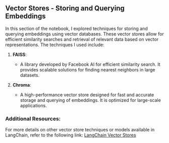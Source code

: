 ## Vector Stores - Storing and Querying Embeddings

In this section of the notebook, I explored techniques for storing and querying embeddings using vector databases. These vector stores allow for efficient similarity searches and retrieval of relevant data based on vector representations. The techniques I used include:

1. **FAISS**:
   - A library developed by Facebook AI for efficient similarity search. It provides scalable solutions for finding nearest neighbors in large datasets.

2. **Chroma**:
   - A high-performance vector store designed for fast and accurate storage and querying of embeddings. It is optimized for large-scale applications.

### Additional Resources:
For more details on other vector store techniques or models available in LangChain, refer to the following link:
[LangChain Vector Stores](https://python.langchain.com/v0.1/docs/modules/data_connection/vectorstores/)
